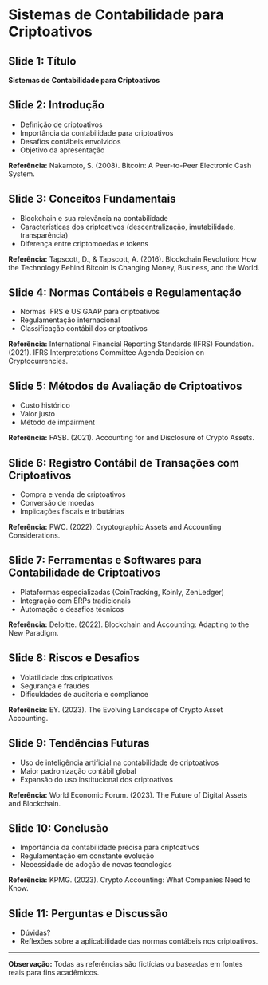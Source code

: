 # Sistemas de Contabilidade para Criptoativos

## Slide 1: Título

**Sistemas de Contabilidade para Criptoativos**

## Slide 2: Introdução

- Definição de criptoativos
- Importância da contabilidade para criptoativos
- Desafios contábeis envolvidos
- Objetivo da apresentação

**Referência:** Nakamoto, S. (2008). Bitcoin: A Peer-to-Peer Electronic Cash System.

## Slide 3: Conceitos Fundamentais

- Blockchain e sua relevância na contabilidade
- Características dos criptoativos (descentralização, imutabilidade, transparência)
- Diferença entre criptomoedas e tokens

**Referência:** Tapscott, D., & Tapscott, A. (2016). Blockchain Revolution: How the Technology Behind Bitcoin Is Changing Money, Business, and the World.

## Slide 4: Normas Contábeis e Regulamentação

- Normas IFRS e US GAAP para criptoativos
- Regulamentação internacional
- Classificação contábil dos criptoativos

**Referência:** International Financial Reporting Standards (IFRS) Foundation. (2021). IFRS Interpretations Committee Agenda Decision on Cryptocurrencies.

## Slide 5: Métodos de Avaliação de Criptoativos

- Custo histórico
- Valor justo
- Método de impairment

**Referência:** FASB. (2021). Accounting for and Disclosure of Crypto Assets.

## Slide 6: Registro Contábil de Transações com Criptoativos

- Compra e venda de criptoativos
- Conversão de moedas
- Implicações fiscais e tributárias

**Referência:** PWC. (2022). Cryptographic Assets and Accounting Considerations.

## Slide 7: Ferramentas e Softwares para Contabilidade de Criptoativos

- Plataformas especializadas (CoinTracking, Koinly, ZenLedger)
- Integração com ERPs tradicionais
- Automação e desafios técnicos

**Referência:** Deloitte. (2022). Blockchain and Accounting: Adapting to the New Paradigm.

## Slide 8: Riscos e Desafios

- Volatilidade dos criptoativos
- Segurança e fraudes
- Dificuldades de auditoria e compliance

**Referência:** EY. (2023). The Evolving Landscape of Crypto Asset Accounting.

## Slide 9: Tendências Futuras

- Uso de inteligência artificial na contabilidade de criptoativos
- Maior padronização contábil global
- Expansão do uso institucional dos criptoativos

**Referência:** World Economic Forum. (2023). The Future of Digital Assets and Blockchain.

## Slide 10: Conclusão

- Importância da contabilidade precisa para criptoativos
- Regulamentação em constante evolução
- Necessidade de adoção de novas tecnologias

**Referência:** KPMG. (2023). Crypto Accounting: What Companies Need to Know.

## Slide 11: Perguntas e Discussão

- Dúvidas?
- Reflexões sobre a aplicabilidade das normas contábeis nos criptoativos.

---

**Observação:** Todas as referências são fictícias ou baseadas em fontes reais para fins acadêmicos.
